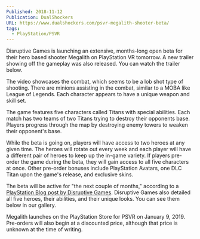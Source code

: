 ```yaml
---
Published: 2018-11-12
Publication: DualShockers
URL: https://www.dualshockers.com/psvr-megalith-shooter-beta/
tags:
  - PlayStation/PSVR
---
```

Disruptive Games is launching an extensive, months-long open beta for their hero based shooter Megalith on PlayStation VR tomorrow. A new trailer showing off the gameplay was also released. You can watch the trailer below.

The video showcases the combat, which seems to be a lob shot type of shooting. There are minions assisting in the combat, similar to a MOBA like League of Legends. Each character appears to have a unique weapon and skill set.

The game features five characters called Titans with special abilities. Each match has two teams of two Titans trying to destroy their opponents base. Players progress through the map by destroying enemy towers to weaken their opponent's base.

While the beta is going on, players will have access to two heroes at any given time. The heroes will rotate out every week and each player will have a different pair of heroes to keep up the in-game variety. If players pre-order the game during the beta, they will gain access to all five characters at once. Other pre-order bonuses include PlayStation Avatars, one DLC Titan upon the game's release, and exclusive skins.

The beta will be active for "the next couple of months," according to a [PlayStation Blog post by Disruptive Games](https://blog.us.playstation.com/2018/11/12/ps-vr-hero-shooter-megalith-starts-free-beta-tomorrow/). Disruptive Games also detailed all five heroes, their abilities, and their unique looks. You can see them below in our gallery.

Megalith launches on the PlayStation Store for PSVR on January 9, 2019. Pre-orders will also begin at a discounted price, although that price is unknown at the time of writing.